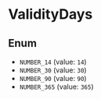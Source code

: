# ValidityDays

## Enum

* `NUMBER_14` (value: `14`)
* `NUMBER_30` (value: `30`)
* `NUMBER_90` (value: `90`)
* `NUMBER_365` (value: `365`)
